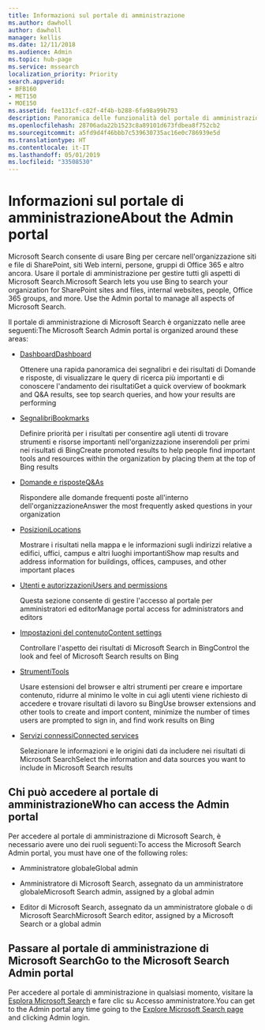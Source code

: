 ```yaml
---
title: Informazioni sul portale di amministrazione
ms.author: dawholl
author: dawholl
manager: kellis
ms.date: 12/11/2018
ms.audience: Admin
ms.topic: hub-page
ms.service: mssearch
localization_priority: Priority
search.appverid:
- BFB160
- MET150
- MOE150
ms.assetid: fee131cf-c82f-4f4b-b288-6fa98a99b793
description: Panoramica delle funzionalità del portale di amministrazione e delle autorizzazioni di accesso disponibili con Microsoft Search
ms.openlocfilehash: 28706ada22b1523c8a89101d673fdbea8f752cb2
ms.sourcegitcommit: a5fd9d4f46bbb7c539630735ac16e0c786939e5d
ms.translationtype: HT
ms.contentlocale: it-IT
ms.lasthandoff: 05/01/2019
ms.locfileid: "33508530"
---
```

# <a name="about-the-admin-portal"></a><span data-ttu-id="c9f15-103">Informazioni sul portale di amministrazione</span><span class="sxs-lookup"><span data-stu-id="c9f15-103">About the Admin portal</span></span>

<span data-ttu-id="c9f15-p101">Microsoft Search consente di usare Bing per cercare nell'organizzazione siti e file di SharePoint, siti Web interni, persone, gruppi di Office 365 e altro ancora. Usare il portale di amministrazione per gestire tutti gli aspetti di Microsoft Search.</span><span class="sxs-lookup"><span data-stu-id="c9f15-p101">Microsoft Search lets you use Bing to search your organization for SharePoint sites and files, internal websites, people, Office 365 groups, and more. Use the Admin portal to manage all aspects of Microsoft Search.</span></span>
  
<span data-ttu-id="c9f15-106">Il portale di amministrazione di Microsoft Search è organizzato nelle aree seguenti:</span><span class="sxs-lookup"><span data-stu-id="c9f15-106">The Microsoft Search Admin portal is organized around these areas:</span></span>
  
- [<span data-ttu-id="c9f15-107">Dashboard</span><span class="sxs-lookup"><span data-stu-id="c9f15-107">Dashboard</span></span>](get-insights.md)
    
    <span data-ttu-id="c9f15-108">Ottenere una rapida panoramica dei segnalibri e dei risultati di Domande e risposte, di visualizzare le query di ricerca più importanti e di conoscere l'andamento dei risultati</span><span class="sxs-lookup"><span data-stu-id="c9f15-108">Get a quick overview of bookmark and Q&A results, see top search queries, and how your results are performing</span></span>
    
- [<span data-ttu-id="c9f15-109">Segnalibri</span><span class="sxs-lookup"><span data-stu-id="c9f15-109">Bookmarks</span></span>](create-and-manage-bookmarks.md)
    
    <span data-ttu-id="c9f15-110">Definire priorità per i risultati per consentire agli utenti di trovare strumenti e risorse importanti nell'organizzazione inserendoli per primi nei risultati di Bing</span><span class="sxs-lookup"><span data-stu-id="c9f15-110">Create promoted results to help people find important tools and resources within the organization by placing them at the top of Bing results</span></span>
    
- [<span data-ttu-id="c9f15-111">Domande e risposte</span><span class="sxs-lookup"><span data-stu-id="c9f15-111">Q&As</span></span>](create-and-manage-qas.md)
    
    <span data-ttu-id="c9f15-112">Rispondere alle domande frequenti poste all'interno dell'organizzazione</span><span class="sxs-lookup"><span data-stu-id="c9f15-112">Answer the most frequently asked questions in your organization</span></span>
    
- [<span data-ttu-id="c9f15-113">Posizioni</span><span class="sxs-lookup"><span data-stu-id="c9f15-113">Locations</span></span>](add-a-location.md)
    
    <span data-ttu-id="c9f15-114">Mostrare i risultati nella mappa e le informazioni sugli indirizzi relative a edifici, uffici, campus e altri luoghi importanti</span><span class="sxs-lookup"><span data-stu-id="c9f15-114">Show map results and address information for buildings, offices, campuses, and other important places</span></span>
    
- [<span data-ttu-id="c9f15-115">Utenti e autorizzazioni</span><span class="sxs-lookup"><span data-stu-id="c9f15-115">Users and permissions</span></span>](add-users.md)
    
    <span data-ttu-id="c9f15-116">Questa sezione consente di gestire l'accesso al portale per amministratori ed editor</span><span class="sxs-lookup"><span data-stu-id="c9f15-116">Manage portal access for administrators and editors</span></span>
    
- [<span data-ttu-id="c9f15-117">Impostazioni del contenuto</span><span class="sxs-lookup"><span data-stu-id="c9f15-117">Content settings</span></span>](content-settings.md)
    
    <span data-ttu-id="c9f15-118">Controllare l'aspetto dei risultati di Microsoft Search in Bing</span><span class="sxs-lookup"><span data-stu-id="c9f15-118">Control the look and feel of Microsoft Search results on Bing</span></span>
    
- [<span data-ttu-id="c9f15-119">Strumenti</span><span class="sxs-lookup"><span data-stu-id="c9f15-119">Tools</span></span>](admin-portal-tools.md)
    
    <span data-ttu-id="c9f15-120">Usare estensioni del browser e altri strumenti per creare e importare contenuto, ridurre al minimo le volte in cui agli utenti viene richiesto di accedere e trovare risultati di lavoro su Bing</span><span class="sxs-lookup"><span data-stu-id="c9f15-120">Use browser extensions and other tools to create and import content, minimize the number of times users are prompted to sign in, and find work results on Bing</span></span>
    
- [<span data-ttu-id="c9f15-121">Servizi connessi</span><span class="sxs-lookup"><span data-stu-id="c9f15-121">Connected services</span></span>](connected-services.md)
    
    <span data-ttu-id="c9f15-122">Selezionare le informazioni e le origini dati da includere nei risultati di Microsoft Search</span><span class="sxs-lookup"><span data-stu-id="c9f15-122">Select the information and data sources you want to include in Microsoft Search results</span></span>
    
## <a name="who-can-access-the-admin-portal"></a><span data-ttu-id="c9f15-123">Chi può accedere al portale di amministrazione</span><span class="sxs-lookup"><span data-stu-id="c9f15-123">Who can access the Admin portal</span></span>

<span data-ttu-id="c9f15-124">Per accedere al portale di amministrazione di Microsoft Search, è necessario avere uno dei ruoli seguenti:</span><span class="sxs-lookup"><span data-stu-id="c9f15-124">To access the Microsoft Search Admin portal, you must have one of the following roles:</span></span>
  
- <span data-ttu-id="c9f15-125">Amministratore globale</span><span class="sxs-lookup"><span data-stu-id="c9f15-125">Global admin</span></span>
    
- <span data-ttu-id="c9f15-126">Amministratore di Microsoft Search, assegnato da un amministratore globale</span><span class="sxs-lookup"><span data-stu-id="c9f15-126">Microsoft Search admin, assigned by a global admin</span></span>
    
- <span data-ttu-id="c9f15-127">Editor di Microsoft Search, assegnato da un amministratore globale o di Microsoft Search</span><span class="sxs-lookup"><span data-stu-id="c9f15-127">Microsoft Search editor, assigned by a Microsoft Search or a global admin</span></span>
    
## <a name="go-to-the-microsoft-search-admin-portal"></a><span data-ttu-id="c9f15-128">Passare al portale di amministrazione di Microsoft Search</span><span class="sxs-lookup"><span data-stu-id="c9f15-128">Go to the Microsoft Search Admin portal</span></span>

<span data-ttu-id="c9f15-129">Per accedere al portale di amministrazione in qualsiasi momento, visitare la [Esplora Microsoft Search](https://www.bing.com/business/explore) e fare clic su Accesso amministratore.</span><span class="sxs-lookup"><span data-stu-id="c9f15-129">You can get to the Admin portal any time going to the [Explore Microsoft Search page](https://www.bing.com/business/explore) and clicking Admin login.</span></span> 